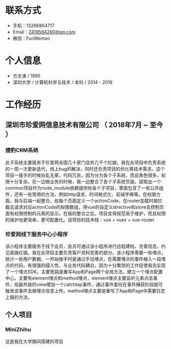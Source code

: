 # 联系方式
- 手机：13266864717
- Email：2419584260@qq.com
- 微信：FunWentao
# 个人信息
- 方文涛 / 1995
- 深圳大学 / 计算机科学与技术 / 本科 / 2014 - 2018
# 工作经历
## 深圳市珍爱网信息技术有限公司 （ 2018年7月 ~ 至今 ）
### 捷豹CRM系统
此子系统主要服务于珍爱网全国几十家门店共几千个红娘，我在此项目中负责系统的一周一次更新迭代，线上bug的解决，同时还负责项目的优化等技术需求。这个项目一接手的时候杂乱无章，代码冗余，因为分为各个子系统，而且角色很多，权限十分复杂。在一边做业务的时候，我一边整合了各个子系统页面，提取出一个common项目作为node_module依赖提供给各个子项目，里面包含了一些公共组件，还有一些常用的方法，例如http请求，时间格式化，前端字典等。在权限方面，我与后端一起整合，给每个页面定义一个actionCode，在router加载时做拦截去请求对应actionCode的权限数组，用vue的自定义directive和store去控制页面有权限控制的元素的显示。在我的整合之后，项目变得规范易于维护，而且权限的维护也更简单、更可配置化。该项目的技术栈：vue + vuex + vue-router
### 珍爱网线下服务中心小程序
该小程序主要服务于线下会员，会员可通过该小程序进行远程建档，完善信息，约见面接红娘。我在此项目主要负责客户资料完善的部分。该小程序需要一些埋点，统计一些用户数据。一开始接手时是通过手动埋点，在需要埋点的事件植入一段埋点的代码，有很强的侵入性，与业务代码耦合。因为十分繁琐的工作促使我去实现了一个埋点SDK。主要思路是重写App和Page两个全局方法，建立一个埋点配置中心，主要有element埋点和method埋点，element埋点主要监听元素点击事件，给最外层的view增加一个catchtap事件，通过事件委托在事件捕获阶段就可触发该事件去做埋点信息上传。method埋点主要是重写了App和Page中需要日志上报的方法。
## 个人项目
### MiniZhihu
这是我在大学期间搭建的项目